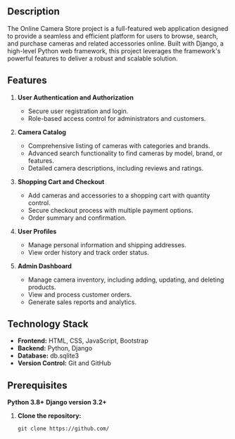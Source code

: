 ## Description
The Online Camera Store project is a full-featured web application designed to provide a seamless and efficient platform for users to browse, search, and purchase cameras and related accessories online. Built with Django, a high-level Python web framework, this project leverages the framework's powerful features to deliver a robust and scalable solution.

## Features
1. **User Authentication and Authorization**
   - Secure user registration and login.
   - Role-based access control for administrators and customers.

2. **Camera Catalog**
   - Comprehensive listing of cameras with categories and brands.
   - Advanced search functionality to find cameras by model, brand, or features.
   - Detailed camera descriptions, including reviews and ratings.

3. **Shopping Cart and Checkout**
   - Add cameras and accessories to a shopping cart with quantity control.
   - Secure checkout process with multiple payment options.
   - Order summary and confirmation.

4. **User Profiles**
   - Manage personal information and shipping addresses.
   - View order history and track order status.

5. **Admin Dashboard**
   - Manage camera inventory, including adding, updating, and deleting products.
   - View and process customer orders.
   - Generate sales reports and analytics.

## Technology Stack
- **Frontend:** HTML, CSS, JavaScript, Bootstrap
- **Backend:** Python, Django
- **Database:** db.sqlite3
- **Version Control:** Git and GitHub

## Prerequisites
**Python 3.8+**
**Django version 3.2+**

1. **Clone the repository:**
   ``` 
   git clone https://github.com/
